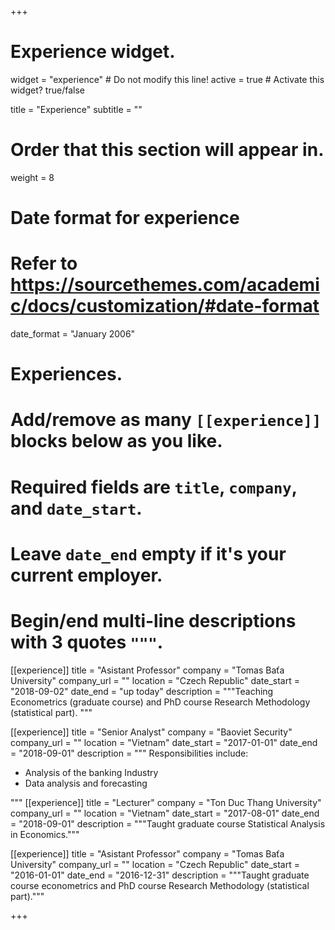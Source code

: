 +++
# Experience widget.
widget = "experience"  # Do not modify this line!
active = true  # Activate this widget? true/false

title = "Experience"
subtitle = ""

# Order that this section will appear in.
weight = 8

# Date format for experience
#   Refer to https://sourcethemes.com/academic/docs/customization/#date-format
date_format = "January 2006"

# Experiences.
#   Add/remove as many `[[experience]]` blocks below as you like.
#   Required fields are `title`, `company`, and `date_start`.
#   Leave `date_end` empty if it's your current employer.
#   Begin/end multi-line descriptions with 3 quotes `"""`.

[[experience]]
  title = "Asistant Professor"
  company = "Tomas Baťa University"
  company_url = ""
  location = "Czech Republic"
  date_start = "2018-09-02"
  date_end = "up today"
  description = """Teaching Econometrics (graduate course) and PhD course Research Methodology (statistical part). """

[[experience]]
  title = "Senior Analyst"
  company = "Baoviet Security"
  company_url = ""
  location = "Vietnam"
  date_start = "2017-01-01"
  date_end = "2018-09-01"
  description = """
  Responsibilities include:
  
  * Analysis of the banking Industry
  * Data analysis and forecasting

  """
[[experience]]
  title = "Lecturer"
  company = "Ton Duc Thang University"
  company_url = ""
  location = "Vietnam"
  date_start = "2017-08-01"
  date_end = "2018-09-01"
  description = """Taught graduate course Statistical Analysis in Economics."""
  
  
[[experience]]
  title = "Asistant Professor"
  company = "Tomas Baťa University"
  company_url = ""
  location = "Czech Republic"
  date_start = "2016-01-01"
  date_end = "2016-12-31"
  description = """Taught graduate course econometrics and PhD course Research Methodology (statistical part)."""

+++
